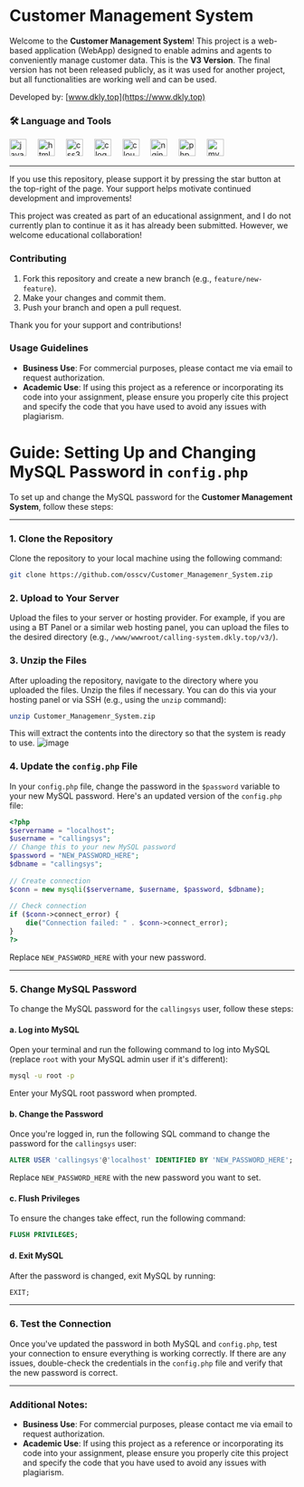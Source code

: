 # Customer Management System

Welcome to the **Customer Management System**! This project is a web-based application (WebApp) designed to enable admins and agents to conveniently manage customer data. 
This is the **V3 Version**. The final version has not been released publicly, as it was used for another project, but all functionalities are working well and can be used.

Developed by: [www.dkly.top](https://www.dkly.top)

### 🛠 Language and Tools

<div align="left">
  <img src="https://cdn.jsdelivr.net/gh/devicons/devicon/icons/javascript/javascript-original.svg" height="30" alt="javascript logo" />
  <img width="12" />
  <img src="https://cdn.jsdelivr.net/gh/devicons/devicon/icons/html5/html5-original.svg" height="30" alt="html5 logo" />
  <img width="12" />
  <img src="https://cdn.jsdelivr.net/gh/devicons/devicon/icons/css3/css3-original.svg" height="30" alt="css3 logo" />
  <img width="12" />
  <img src="https://cdn.jsdelivr.net/gh/devicons/devicon/icons/c/c-original.svg" height="30" alt="c logo" />
  <img width="12" />
  <img src="https://cdn.jsdelivr.net/gh/devicons/devicon/icons/cloudflare/cloudflare-original.svg" height="30" alt="cloudflare logo" />
  <img width="12" />
  <img src="https://cdn.jsdelivr.net/gh/devicons/devicon/icons/nginx/nginx-original.svg" height="30" alt="nginx logo" />
  <img width="12" />
  <img src="https://cdn.jsdelivr.net/gh/devicons/devicon/icons/php/php-original.svg" height="30" alt="php logo" />
  <img width="12" />
  <img src="https://cdn.jsdelivr.net/gh/devicons/devicon/icons/mysql/mysql-original-wordmark.svg" height="30" alt="mysql logo" />
</div>

---

If you use this repository, please support it by pressing the star button at the top-right of the page. Your support helps motivate continued development and improvements!

This project was created as part of an educational assignment, and I do not currently plan to continue it as it has already been submitted. However, we welcome educational collaboration!

### Contributing

1. Fork this repository and create a new branch (e.g., `feature/new-feature`).
2. Make your changes and commit them.
3. Push your branch and open a pull request.

Thank you for your support and contributions!

### Usage Guidelines

- **Business Use**: For commercial purposes, please contact me via email to request authorization.
- **Academic Use**: If using this project as a reference or incorporating its code into your assignment, please ensure you properly cite this project and specify the code that you have used to avoid any issues with plagiarism.




# Guide: Setting Up and Changing MySQL Password in `config.php`

To set up and change the MySQL password for the **Customer Management System**, follow these steps:

---

### 1. **Clone the Repository**

Clone the repository to your local machine using the following command:

```bash
git clone https://github.com/osscv/Customer_Managemenr_System.zip
```

### 2. **Upload to Your Server**

Upload the files to your server or hosting provider. For example, if you are using a BT Panel or a similar web hosting panel, you can upload the files to the desired directory (e.g., `/www/wwwroot/calling-system.dkly.top/v3/`).

### 3. **Unzip the Files**

After uploading the repository, navigate to the directory where you uploaded the files. Unzip the files if necessary. You can do this via your hosting panel or via SSH (e.g., using the `unzip` command):

```bash
unzip Customer_Managemenr_System.zip
```
This will extract the contents into the directory so that the system is ready to use.
![image](https://github.com/user-attachments/assets/73da876a-0a78-4839-84fe-ff52245ddbd9)

### 4. **Update the `config.php` File**

In your `config.php` file, change the password in the `$password` variable to your new MySQL password. Here's an updated version of the `config.php` file:

```php
<?php
$servername = "localhost";
$username = "callingsys";
// Change this to your new MySQL password
$password = "NEW_PASSWORD_HERE";
$dbname = "callingsys";
 
// Create connection
$conn = new mysqli($servername, $username, $password, $dbname);
 
// Check connection
if ($conn->connect_error) {
    die("Connection failed: " . $conn->connect_error);
}
?>
```

Replace `NEW_PASSWORD_HERE` with your new password.

---

### 5. **Change MySQL Password**

To change the MySQL password for the `callingsys` user, follow these steps:

#### a. Log into MySQL

Open your terminal and run the following command to log into MySQL (replace `root` with your MySQL admin user if it's different):

```bash
mysql -u root -p
```

Enter your MySQL root password when prompted.

#### b. Change the Password

Once you're logged in, run the following SQL command to change the password for the `callingsys` user:

```sql
ALTER USER 'callingsys'@'localhost' IDENTIFIED BY 'NEW_PASSWORD_HERE';
```

Replace `NEW_PASSWORD_HERE` with the new password you want to set.

#### c. Flush Privileges

To ensure the changes take effect, run the following command:

```sql
FLUSH PRIVILEGES;
```

#### d. Exit MySQL

After the password is changed, exit MySQL by running:

```sql
EXIT;
```

---

### 6. **Test the Connection**

Once you've updated the password in both MySQL and `config.php`, test your connection to ensure everything is working correctly. If there are any issues, double-check the credentials in the `config.php` file and verify that the new password is correct.

---

### Additional Notes:
- **Business Use**: For commercial purposes, please contact me via email to request authorization.
- **Academic Use**: If using this project as a reference or incorporating its code into your assignment, please ensure you properly cite this project and specify the code that you have used to avoid any issues with plagiarism.


